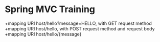 # Spring MVC Training

+mapping URI host/hello?message=HELLO, with GET request method
+mapping URI host/hello, with POST request method and request body
+mapping URI host/hello/{message}

